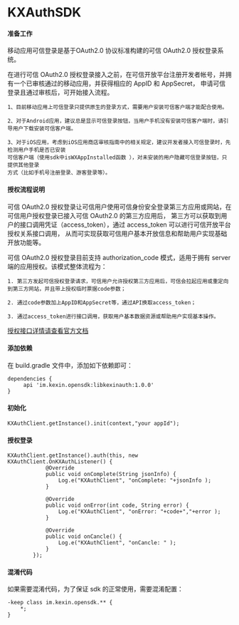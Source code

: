 # KXAuthSDK
#### 准备工作
移动应用可信登录是基于OAuth2.0 协议标准构建的可信 OAuth2.0 授权登录系统。

在进行可信 OAuth2.0 授权登录接入之前，在可信开放平台注册开发者帐号，并拥有一个已审核通过的移动应用，并获得相应的 AppID 和 AppSecret，
申请可信登录且通过审核后，可开始接入流程。
```
1、目前移动应用上可信登录只提供原生的登录方式，需要用户安装可信客户端才能配合使用。

2、对于Android应用，建议总是显示可信登录按钮，当用户手机没有安装可信客户端时，请引导用户下载安装可信客户端。

3、对于iOS应用，考虑到iOS应用商店审核指南中的相关规定，建议开发者接入可信登录时，先检测用户手机是否已安装
可信客户端（使用sdk中isWXAppInstalled函数 ），对未安装的用户隐藏可信登录按钮，只提供其他登录
方式（比如手机号注册登录、游客登录等）。
```

#### 授权流程说明
可信 OAuth2.0 授权登录让可信用户使用可信身份安全登录第三方应用或网站，在可信用户授权登录已接入可信 OAuth2.0 的第三方应用后，
第三方可以获取到用户的接口调用凭证（access_token），通过 access_token 可以进行可信开放平台授权关系接口调用，
从而可实现获取可信用户基本开放信息和帮助用户实现基础开放功能等。

可信 OAuth2.0 授权登录目前支持 authorization_code 模式，适用于拥有 server 端的应用授权。该模式整体流程为：
```
1. 第三方发起可信授权登录请求，可信用户允许授权第三方应用后，可信会拉起应用或重定向到第三方网站，并且带上授权临时票据code参数；

2. 通过code参数加上AppID和AppSecret等，通过API换取access_token；

3. 通过access_token进行接口调用，获取用户基本数据资源或帮助用户实现基本操作。
```
  [授权接口详情请查看官方文档](https://developers.weixin.qq.com/doc/oplatform/Mobile_App/WeChat_Login/Development_Guide.html)
#### 添加依赖
在 build.gradle 文件中，添加如下依赖即可：
```
dependencies {
     api 'im.kexin.opensdk:libkexinauth:1.0.0'
}
```
#### 初始化
```
KXAuthClient.getInstance().init(context,"your appId");
```
#### 授权登录
```
KXAuthClient.getInstance().auth(this, new KXAuthClient.OnKXAuthListener() {
            @Override
            public void onComplete(String jsonInfo) {
                Log.e("KXAuthClient", "onComplete: "+jsonInfo );
            }

            @Override
            public void onError(int code, String error) {
                Log.e("KXAuthClient", "onError: "+code+","+error );
            }

            @Override
            public void onCancle() {
                Log.e("KXAuthClient", "onCancle: " );
            }
        });
```


#### 混淆代码
如果需要混淆代码，为了保证 sdk 的正常使用，需要混淆配置：
```
-keep class im.kexin.opensdk.** {
    *;
}
```